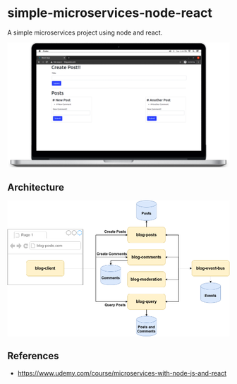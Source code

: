 # simple-microservices-node-react
A simple microservices project using node and react.

![Banner](images/banner.png)

## Architecture

![Blog architecture](images/blog-system.png)

## References
- https://www.udemy.com/course/microservices-with-node-js-and-react